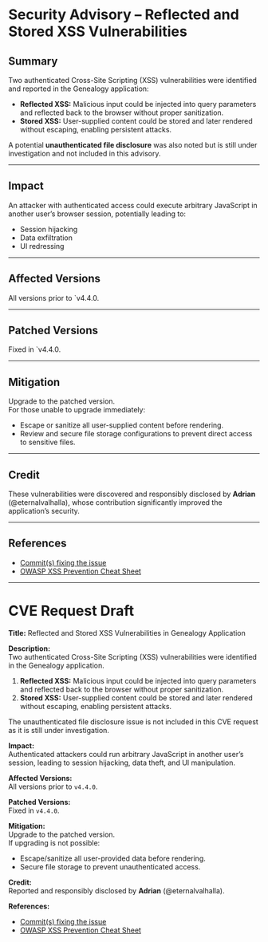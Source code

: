 # Security Advisory – Reflected and Stored XSS Vulnerabilities

## Summary

Two authenticated Cross-Site Scripting (XSS) vulnerabilities were identified and reported in the Genealogy application:

-   **Reflected XSS:** Malicious input could be injected into query parameters and reflected back to the browser without proper sanitization.
-   **Stored XSS:** User-supplied content could be stored and later rendered without escaping, enabling persistent attacks.

A potential **unauthenticated file disclosure** was also noted but is still under investigation and not included in this advisory.

---

## Impact

An attacker with authenticated access could execute arbitrary JavaScript in another user’s browser session, potentially leading to:

-   Session hijacking
-   Data exfiltration
-   UI redressing

---

## Affected Versions

All versions prior to `v4.4.0.

---

## Patched Versions

Fixed in `v4.4.0.

---

## Mitigation

Upgrade to the patched version.  
For those unable to upgrade immediately:

-   Escape or sanitize all user-supplied content before rendering.
-   Review and secure file storage configurations to prevent direct access to sensitive files.

---

## Credit

These vulnerabilities were discovered and responsibly disclosed by **Adrian** (@eternalvalhalla), whose contribution significantly improved the application’s security.

---

## References

-   [Commit(s) fixing the issue](https://github.com/MGeurts/genealogy/commit/1683b3cbea5e52c99291fa231b7bc8c33f33c33f)
-   [OWASP XSS Prevention Cheat Sheet](https://owasp.org/www-community/xss-prevention)

---

# CVE Request Draft

**Title:** Reflected and Stored XSS Vulnerabilities in Genealogy Application

**Description:**  
Two authenticated Cross-Site Scripting (XSS) vulnerabilities were identified in the Genealogy application.

1. **Reflected XSS:** Malicious input could be injected into query parameters and reflected back to the browser without proper sanitization.
2. **Stored XSS:** User-supplied content could be stored and later rendered without escaping, enabling persistent attacks.

The unauthenticated file disclosure issue is not included in this CVE request as it is still under investigation.

**Impact:**  
Authenticated attackers could run arbitrary JavaScript in another user’s session, leading to session hijacking, data theft, and UI manipulation.

**Affected Versions:**  
All versions prior to `v4.4.0`.

**Patched Versions:**  
Fixed in `v4.4.0`.

**Mitigation:**  
Upgrade to the patched version.  
If upgrading is not possible:

-   Escape/sanitize all user-provided data before rendering.
-   Secure file storage to prevent unauthenticated access.

**Credit:**  
Reported and responsibly disclosed by **Adrian** (@eternalvalhalla).

**References:**

-   [Commit(s) fixing the issue](https://github.com/MGeurts/genealogy/commit/1683b3cbea5e52c99291fa231b7bc8c33f33c33f)
-   [OWASP XSS Prevention Cheat Sheet](https://owasp.org/www-community/xss-prevention)
